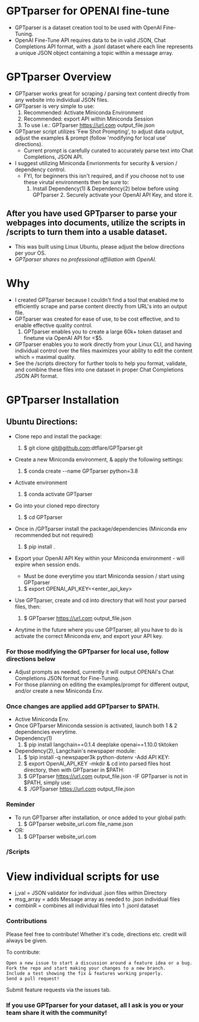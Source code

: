 # GPTparser for OPENAI fine-tune #
- GPTparser is a dataset creation tool to be used with OpenAI Fine-Tuning.
- OpenAI Fine-Tune API requires data to be in valid JSON, Chat Completions API format, with a .jsonl dataset where each line represents a unique JSON object containing a topic within a message array.

# GPTparser Overview #
- GPTparser works great for scraping / parsing text content directly from any website into individual JSON files.
- GPTparser is very simple to use:
	1. Recommended: Activate Miniconda Environment
	2. Recommended: export API within Miniconda Session
	3. To use i.e.: GPTparser https://url.com output_file.json
- GPTparser script utilizes 'Few Shot Prompting', to adjust data output, adjust the examples & prompt (follow 'modifying for local use' directions).
	- Current prompt is carefully curated to accurately parse text into Chat Completions, JSON API.
 - I suggest utilizing Miniconda Envrionments for security & version / dependency control.
 	- FYI, for beginners this isn't required, and if you choose not to use these virutal environments then be sure to:
  		1. Install Dependency(1) & Dependency(2) below before using GPTparser
    		2. Securely activate your OpenAI API Key, and store it.


## After you have used GPTparser to parse your webpages into documents, utilize the scripts in /scripts to turn them into a usable dataset. ##

- This was built using Linux Ubuntu, please adjust the below directions per your OS.
- *GPTparser shares no professional affiliation with OpenAI.*

# Why #
- I created GPTparser because I couldn't find a tool that enabled me to efficiently scrape and parse content directly from URL's into an output file.
- GPTparser was created for ease of use, to be cost effective, and to enable effective quality control.
	1. GPTparser enables you to create a large 60k+ token dataset and finetune via OpenAI API for <$5.
- GPTparser enables you to work directly from your Linux CLI, and having individual control over the files maximizes your ability to edit the content which = maximal quality.
- See the /scripts directory for further tools to help you format, validate, and combine these files into one dataset in proper Chat Completions JSON API format.


# GPTparser Installation #
## Ubuntu Directions: ## 

- Clone repo and install the package:
	1. $ git clone git@github.com:dtflare/GPTparser.git
- Create a new Miniconda environment, & apply the following settings:
  	1. $ conda create --name GPTparser python=3.8
- Activate environment
  	1. $ conda activate GPTparser
- Go into your cloned repo directory
  	1. $ cd GPTparser
- Once in /GPTparser install the package/dependencies (Miniconda env recommended but not required)
	1. $ pip install .
- Export your OpenAI API Key within your Miniconda environment - will expire when session ends.
	- Must be done everytime you start Miniconda session / start using GPTparser
	1. $ export OPENAI_API_KEY=<enter_api_key>
- Use GPTparser, create and cd into directory that will host your parsed files, then:
	1. $ GPTparser https://url.com output_file.json

- Anytime in the future where you use GPTparser, all you have to do is activate the correct Miniconda env, and export your API key.



### For those modifying the GPTparser for local use, follow directions below ###
- Adjust prompts as needed, currently it will output OPENAI's Chat Completions JSON format for Fine-Tuning.
- For those planning on editing the examples/prompt for different output, and/or create a new Miniconda Env.

### Once changes are applied add GPTparser to $PATH. ###
- Active Miniconda Env.
- Once GPTparser Miniconda session is activated, launch both 1 & 2 dependencies everytime.
- Dependency(1)
	1. $ pip install langchain==0.1.4 deeplake openai==1.10.0 tiktoken
- Dependency(2), Langchain's newspaper module:
	1. $ !pip install -q newspaper3k python-dotenv
-Add API KEY:
	1. $ export OpenAI_API_KEY
-mkdir & cd into parsed files host directory, then with GPTparser in $PATH:
	1. $ GPTparser https://url.com output_file.json
-IF GPTparser is not in $PATH, simply use:
	1. $ ./GPTparser https://url.com output_file.json


 
 
### Reminder ###
- To run GPTparser after installation, or once added to your global path:
	1. $ GPTparser website_url.com file_name.json
- OR:
	1. $ GPTparser website_url.com

### /Scripts ###
# View individual scripts for use #
- j_val = JSON validator for individual .json files within Directory
- msg_array = adds Message array as needed to .json individual files
- combinR = combines all individual files into 1 .jsonl dataset

### Contributions ###
Please feel free to contribute! Whether it's code, directions etc. credit will always be given.

To contribute:

    Open a new issue to start a discussion around a feature idea or a bug.
    Fork the repo and start making your changes to a new branch.
    Include a test showing the fix & features working properly.
    Send a pull request!
    

Submit feature requests via the issues tab.

### If you use GPTparser for your dataset, all I ask is you or your team share it with the community! ##
